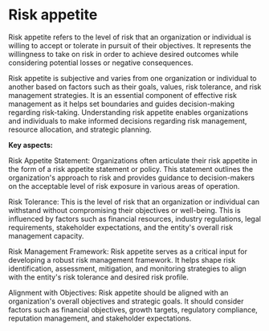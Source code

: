 # Risk appetite

Risk appetite refers to the level of risk that an organization or individual is willing to accept or tolerate in pursuit of their objectives. It represents the willingness to take on risk in order to achieve desired outcomes while considering potential losses or negative consequences.

Risk appetite is subjective and varies from one organization or individual to another based on factors such as their goals, values, risk tolerance, and risk management strategies. It is an essential component of effective risk management as it helps set boundaries and guides decision-making regarding risk-taking. Understanding risk appetite enables organizations and individuals to make informed decisions regarding risk management, resource allocation, and strategic planning.

**Key aspects:**

Risk Appetite Statement: Organizations often articulate their risk appetite in the form of a risk appetite statement or policy. This statement outlines the organization's approach to risk and provides guidance to decision-makers on the acceptable level of risk exposure in various areas of operation.

Risk Tolerance: This is the level of risk that an organization or individual can withstand without compromising their objectives or well-being. This is influenced by factors such as financial resources, industry regulations, legal requirements, stakeholder expectations, and the entity's overall risk management capacity.

Risk Management Framework: Risk appetite serves as a critical input for developing a robust risk management framework. It helps shape risk identification, assessment, mitigation, and monitoring strategies to align with the entity's risk tolerance and desired risk profile.

Alignment with Objectives: Risk appetite should be aligned with an organization's overall objectives and strategic goals. It should consider factors such as financial objectives, growth targets, regulatory compliance, reputation management, and stakeholder expectations.

